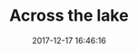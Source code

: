 ---
layout: post
title: 'Across the lake'
date: '2017-12-17 16:46:16'
last_modified_at: '2024-09-18 13:18:23'
category: "Arona"
tags:
  - Italy
  - Arona
  - lake
description: "The ferry from Arona to Angera at dusk, on a cold December day"
featImage: '20171218_arona-1999.webp'
featImageAlt: 'A ferry crosses the lake at dusk, the sky is pinkish and so is the lake'
featImageWidth: '1440'
featImageHeight: '963'
coffeeTable: false
---